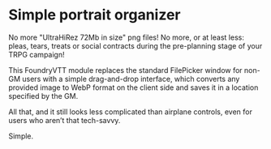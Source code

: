 # Simple portrait organizer
No more "UltraHiRez 72Mb in size" png files! No more, or at least less: pleas, tears, treats or social contracts during the pre-planning stage of your TRPG campaign!

This FoundryVTT module replaces the standard FilePicker window for non-GM users with a simple drag-and-drop interface, which converts any provided image to WebP format on the client side and saves it in a location specified by the GM.

All that, and it still looks less complicated than airplane controls, even for users who aren’t that tech-savvy.

Simple.
